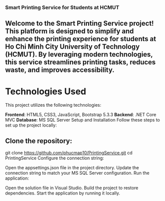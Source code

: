 ### Smart Printing Service for Students at HCMUT
## Welcome to the Smart Printing Service project! This platform is designed to simplify and enhance the printing experience for students at Ho Chi Minh City University of Technology (HCMUT). By leveraging modern technologies, this service streamlines printing tasks, reduces waste, and improves accessibility.

# Technologies Used
This project utilizes the following technologies:

**Frontend**: HTML5, CSS3, JavaScript, Bootstrap 5.3.3
**Backend**: .NET Core MVC
**Database**: MS SQL Server
Setup and Installation
Follow these steps to set up the project locally:

## Clone the repository:
git clone https://github.com/phucmap10/PrintingService.git
cd PrintingService
Configure the connection string:

Open the appsettings.json file in the project directory.
Update the connection string to match your MS SQL Server configuration.
Run the application:

Open the solution file in Visual Studio.
Build the project to restore dependencies.
Start the application by running it locally.
